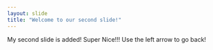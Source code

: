 ```yaml
---
layout: slide
title: "Welcome to our second slide!"
---
```

My second slide is added! Super Nice!!!
Use the left arrow to go back!
